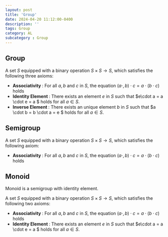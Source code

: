 ```yaml
---
layout: post
title: 'Group'
date: 2024-04-20 11:12:00-0400
description: ''
tags: Group
category: AL
subcategory : Group
---
```




## Group 

A set $S$ equipped with a binary operation $S\times S \rightarrow S$, which satisfies the following three axioms:

* <strong>Associativity </strong>: For all $a,b$ and $c$ in $S$, the equation $(a\cdot, b) \cdot c = a \cdot (b \cdot c)$ holds
* <strong>Identity Element </strong> : There exists an element $e$ in $S$ such that $e\cdot a = a \cdot e = a $ holds for all $a\in S$. 
* <strong>Inverse Element </strong> : There exists an unique element $b$ in $S$ such that $a \cdot b = b \cdot a  = e $ holds for all $a\in S$. 


## Semigroup 

A set $S$ equipped with a binary operation $S\times S \rightarrow S$, which satisfies the following axiom:

* <strong>Associativity </strong>: For all $a,b$ and $c$ in $S$, the equation $(a\cdot, b) \cdot c = a \cdot (b \cdot c)$ holds

## Monoid 

Monoid is a semigroup with identity element. 

A set $S$ equipped with a binary operation $S\times S \rightarrow S$, which satisfies the following two axioms:

* <strong>Associativity </strong>: For all $a,b$ and $c$ in $S$, the equation $(a\cdot, b) \cdot c = a \cdot (b \cdot c)$ holds
* <strong>Identity Element </strong> : There exists an element $e$ in $S$ such that $e\cdot a = a \cdot e = a $ holds for all $a\in S$. 


